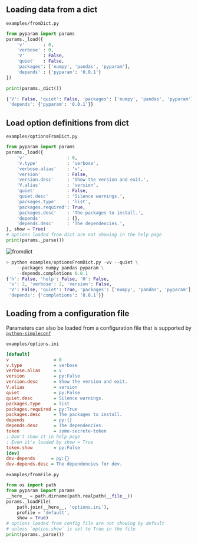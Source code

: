 ## Loading data from a dict

`examples/fromDict.py`

```python
from pyparam import params
params._load({
	'v'       : 0,
	'verbose' : 0,
	'V'       : False,
	'quiet'   : False,
	'packages': ['numpy', 'pandas', 'pyparam'],
	'depends' : {'pyparam': '0.0.1'}
})

print(params._dict())
```
```python
{'V': False, 'quiet': False, 'packages': ['numpy', 'pandas', 'pyparam'],
 'depends': {'pyparam': '0.0.1'}}
```

## Load option definitions from dict
`examples/optionsFromDict.py`

```python
from pyparam import params
params._load({
	'v'                : 0,
	'v.type'           : 'verbose',
	'verbose.alias'    : 'v',
	'version'          : False,
	'version.desc'     : 'Show the version and exit.',
	'V.alias'          : 'version',
	'quiet'            : False,
	'quiet.desc'       : 'Silence warnings.',
	'packages.type'    : 'list',
	'packages.required': True,
	'packages.desc'    : 'The packages to install.',
	'depends'          : {},
	'depends.desc'     : 'The dependencies.',
}, show = True)
# options loaded from dict are not showing in the help page
print(params._parse())
```
![fromdict][1]

```python
> python examples/optionsFromDict.py -vv --quiet \
	--packages numpy pandas pyparam \
	--depends.completions 0.0.1
{'h': False, 'help': False, 'H': False,
 'v': 2, 'verbose': 2, 'version': False,
 'V': False, 'quiet': True, 'packages': ['numpy', 'pandas', 'pyparam'],
 'depends': {'completions': '0.0.1'}}
```

## Loading from a configuration file

Parameters can also be loaded from a configuration file that is supported by [`python-simpleconf`][17]

`examples/options.ini`
```ini
[default]
v                 = 0
v.type            = verbose
verbose.alias     = v
version           = py:False
version.desc      = Show the version and exit.
V.alias           = version
quiet             = py:False
quiet.desc        = Silence warnings.
packages.type     = list
packages.required = py:True
packages.desc     = The packages to install.
depends           = py:{}
depends.desc      = The dependencies.
token             = some-secrete-token
; Don't show it in help page
; Even it's loaded by show = True
token.show        = py:False
[dev]
dev-depends      = py:{}
dev-depends.desc = The dependencies for dev.
```

`examples/fromFile.py`
```python
from os import path
from pyparam import params
__here__ = path.dirname(path.realpath(__file__))
params._loadFile(
	path.join(__here__, 'options.ini'),
	profile = 'default',
	show = True)
# options loaded from config file are not showing by default
# unless `option.show` is set to True in the file
print(params._parse())
```

[1]: https://raw.githubusercontent.com/pwwang/pyparam/master/docs/static/optionsFromDict.png
[17]: https://github.com/pwwang/simpleconf